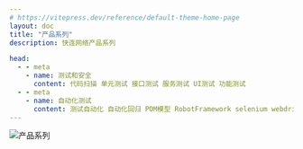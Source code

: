 ```yaml
---
# https://vitepress.dev/reference/default-theme-home-page
layout: doc
title: "产品系列"
description: 快连网络产品系列

head:
  - - meta
    - name: 测试和安全
      content: 代码扫描 单元测试 接口测试 服务测试 UI测试 功能测试
  - - meta
    - name: 自动化测试
      content: 测试自动化 自动化回归 POM模型 RobotFramework selenium webdriver 
---
```


![产品系列](/static/banner/banner_1.jpg "产品系列")

<script setup>
import {
  VPTeamPage,
  VPTeamPageTitle,
  VPTeamMembers
} from 'vitepress/theme'

const members = [
  {
    avatar: '/iconImage/home/test.jpg',
    name: '自动化测试',
    title: '',
    org: '前往',
    orgLink: '/prod/test/'
  },
  {
    avatar: '/iconImage/home/fintech.jpg',
    name: '互联网金融',
    title: '',
    org: '前往',
    orgLink: '/prod/fintech'
  },
  {
    avatar: '/iconImage/home/core.jpg',
    name: '核心银行',
    title: '',
    org: '前往',
    orgLink: '/prod/corebank'
  },
  {
    avatar: '/iconImage/home/micro.jpg',
    name: '小微金融',
    title: '',
    org: '前往',
    orgLink: '/prod/microCredit'
  }
]
</script>
<VPTeamPage>
  <VPTeamPageTitle>
    <template #title>
      快连网络系列产品
    </template>
    <template #lead>
      快连网络致力于金融领域信息化建设和服务，为小微金融、互联网金融的发展持续贡献力量。
      公司一如既往地重视软件的安全和质量，特地推出系列自动化测试平台和解决方案。
    </template>
  </VPTeamPageTitle>
  <VPTeamMembers
    :members="members"
  />
</VPTeamPage>

